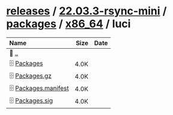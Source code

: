 ---
---

# [releases](/releases/) / [22.03.3-rsync-mini](/releases/22.03.3-rsync-mini/) / [packages](/releases/22.03.3-rsync-mini/packages/) / [x86_64](/releases/22.03.3-rsync-mini/packages/x86_64/) / luci


| Name | Size | Date |
|:---|---:|---|
| 📁 [..](../) | | |
| 🗄️ [Packages](./Packages) | 4.0K | |
| 🗄️ [Packages.gz](./Packages.gz) | 4.0K | |
| 🗄️ [Packages.manifest](./Packages.manifest) | 4.0K | |
| 🗄️ [Packages.sig](./Packages.sig) | 4.0K | |


